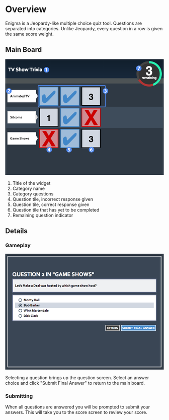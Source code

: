 # Overview #

Enigma is a Jeopardy-like multiple choice quiz tool. Questions are separated into categories. Unlike Jeopardy, every question in a row is given the same score weight.

## Main Board ##

![enigma screen](assets/play_widget_enigma.png "enigma screen")

1. Title of the widget
2. Category name
3. Category questions
4. Question tile, incorrect response given
5. Question tile, correct response given
6. Question tile that has yet to be completed
7. Remaining question indicator

## Details ##

### Gameplay ###

![enigma question screen](assets/play_widget_enigma_question.png "enigma question screen")

Selecting a question brings up the question screen. Select an answer choice and click "Submit Final Answer" to return to the main board.

### Submitting ###

When all questions are answered you will be prompted to submit your answers. This will take you to the score screen to review your score.
